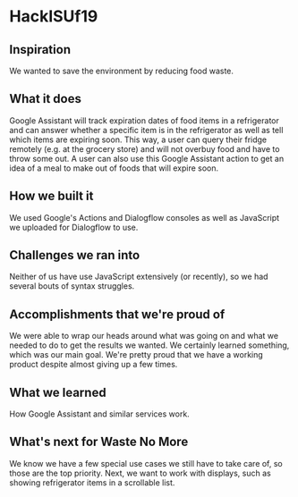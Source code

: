 # HackISUf19
## Inspiration
We wanted to save the environment by reducing food waste.

## What it does
Google Assistant will track expiration dates of food items in a refrigerator and can answer whether a specific item is in the refrigerator as well as tell which items are expiring soon. This way, a user can query their fridge remotely (e.g. at the grocery store) and will not overbuy food and have to throw some out. A user can also use this Google Assistant action to get an idea of a meal to make out of foods that will expire soon.

## How we built it
We used Google's Actions and Dialogflow consoles as well as JavaScript we uploaded for Dialogflow to use.

## Challenges we ran into
Neither of us have use JavaScript extensively (or recently), so we had several bouts of syntax struggles.

## Accomplishments that we're proud of
We were able to wrap our heads around what was going on and what we needed to do to get the results we wanted. We certainly learned something, which was our main goal. We're pretty proud that we have a working product despite almost giving up a few times.

## What we learned
How Google Assistant and similar services work.

## What's next for Waste No More
We know we have a few special use cases we still have to take care of, so those are the top priority. Next, we want to work with displays, such as showing refrigerator items in a scrollable list.

